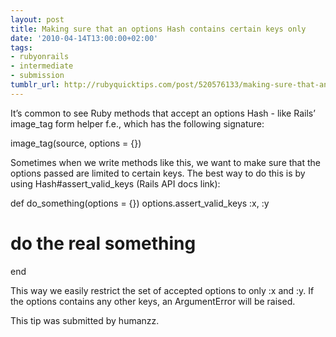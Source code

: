 ```yaml
---
layout: post
title: Making sure that an options Hash contains certain keys only
date: '2010-04-14T13:00:00+02:00'
tags:
- rubyonrails
- intermediate
- submission
tumblr_url: http://rubyquicktips.com/post/520576133/making-sure-that-an-options-hash-contains-certain
---
```

It’s common to see Ruby methods that accept an options Hash - like Rails’ image_tag form helper f.e., which has the following signature:


  image_tag(source, options = {})


Sometimes when we write methods like this, we want to make sure that the options passed are limited to certain keys. The best way to do this is by using Hash#assert_valid_keys (Rails API docs link):


  def do_something(options = {})
  options.assert_valid_keys :x, :y
  # do the real something
end


This way we easily restrict the set of accepted options to only :x and :y. If the options contains any other keys, an ArgumentError will be raised.

This tip was submitted by humanzz.
